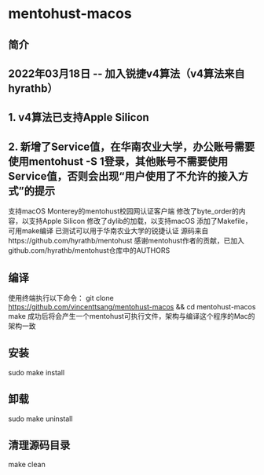 # mentohust-macos
## 简介
## 2022年03月18日 -- 加入锐捷v4算法（v4算法来自hyrathb）
##  1. v4算法已支持Apple Silicon
##  2. 新增了Service值，在华南农业大学，办公账号需要使用mentohust -S 1登录，其他账号不需要使用Service值，否则会出现“用户使用了不允许的接入方式”的提示
支持macOS Monterey的mentohust校园网认证客户端
修改了byte_order的内容，以支持Apple Silicon
修改了dylib的加载，以支持macOS
添加了Makefile，可用make编译
已测试可以用于华南农业大学的锐捷认证
源码来自https://github.com/hyrathb/mentohust
感谢mentohust作者的贡献，已加入github.com/hyrathb/mentohust仓库中的AUTHORS
## 编译
使用终端执行以下命令：
git clone https://github.com/vincenttsang/mentohust-macos && cd mentohust-macos
make
成功后将会产生一个mentohust可执行文件，架构与编译这个程序的Mac的架构一致
## 安装
sudo make install
## 卸载
sudo make uninstall
## 清理源码目录
make clean
